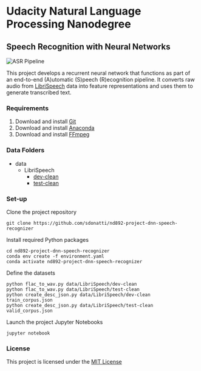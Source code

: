 # Udacity Natural Language Processing Nanodegree

## Speech Recognition with Neural Networks

![ASR Pipeline](./images/pipeline.png)

This project develops a recurrent neural network that functions as part of an end-to-end (A)utomatic (S)peech (R)ecognition pipeline. It converts raw audio from [LibriSpeech](https://www.openslr.org/12) data into feature representations and uses them to generate transcribed text.

### Requirements

1. Download and install [Git](https://git-scm.com)
2. Download and install [Anaconda](https://www.anaconda.com)
3. Download and install [FFmpeg](https://ffmpeg.org)

### Data Folders

- data
  - LibriSpeech
    - [dev-clean](https://www.openslr.org/resources/12/dev-clean.tar.gz)
    - [test-clean](https://www.openslr.org/resources/12/dev-clean.tar.gz)

### Set-up

Clone the project repository
```
git clone https://github.com/sdonatti/nd892-project-dnn-speech-recognizer
```

Install required Python packages
```
cd nd892-project-dnn-speech-recognizer
conda env create -f environment.yaml
conda activate nd892-project-dnn-speech-recognizer
```

Define the datasets
```
python flac_to_wav.py data/LibriSpeech/dev-clean
python flac_to_wav.py data/LibriSpeech/test-clean
python create_desc_json.py data/LibriSpeech/dev-clean train_corpus.json
python create_desc_json.py data/LibriSpeech/test-clean valid_corpus.json
```

Launch the project Jupyter Notebooks
```
jupyter notebook
```

### License

This project is licensed under the [MIT License](LICENSE)